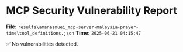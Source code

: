 # MCP Security Vulnerability Report
**File:** `results\amanasmuei_mcp-server-malaysia-prayer-time\tool_definitions.json`
**Time:** `2025-06-21 04:15:47`

✅ No vulnerabilities detected.